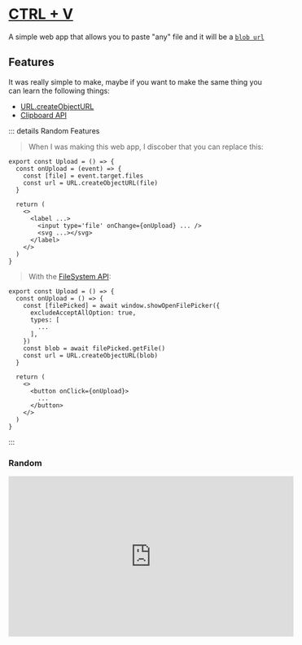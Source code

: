 # [CTRL + V](https://web-ctrl-v.vercel.app/)

A simple web app that allows you to paste "any" file and it will be a [`blob url`](https://w3c.github.io/FileAPI/#url)

## Features

It was really simple to make, maybe if you want to make the same thing you can learn the following things:

- [URL.createObjectURL](https://developer.mozilla.org/en-US/docs/Web/API/URL/createObjectURL_static)
- [Clipboard API](https://developer.mozilla.org/en-US/docs/Web/API/Clipboard)

::: details Random Features

> When I was making this web app, I discober that you can replace this:

```tsx
export const Upload = () => {
  const onUpload = (event) => {
    const [file] = event.target.files
    const url = URL.createObjectURL(file)
  }

  return (
    <>
      <label ...>
        <input type='file' onChange={onUpload} ... />
        <svg ...></svg>
      </label>
    </>
  )
}
```

> With the [FileSystem API](https://developer.mozilla.org/en-US/docs/Web/API/FileSystem):

```tsx
export const Upload = () => {
  const onUpload = () => {
    const [filePicked] = await window.showOpenFilePicker({
      excludeAcceptAllOption: true,
      types: [
        ...
      ],
    })
    const blob = await filePicked.getFile()
    const url = URL.createObjectURL(blob)
  }

  return (
    <>
      <button onClick={onUpload}>
        ...
      </button>
    </>
  )
}
```

:::

### Random

<iframe width="560" height="315" src="https://www.youtube-nocookie.com/embed/TV03LRcRhGs?si=KpvqXT7BIgWjA4xX" title="YouTube video player" frameborder="0" allow="accelerometer; autoplay; clipboard-write; encrypted-media; gyroscope; picture-in-picture; web-share" allowfullscreen></iframe>
